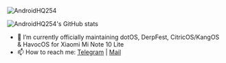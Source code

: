 <img src="https://komarev.com/ghpvc/?username=AndroidHQ254&style=flat-square" alt="AndroidHQ254" /><br>

![AndroidHQ254's GitHub stats](https://github-readme-stats.vercel.app/api?username=AndroidHQ254&show_icons=true&theme=vue-dark)

- 🔭 I’m currently officially maintaining dotOS, DerpFest, CitricOS/KangOS & HavocOS for Xiaomi Mi Note 10 Lite
- 📫 How to reach me: [Telegram](https://t.me/DennisMurimiWachira) | [Mail](d.murimi14@gmail.com)
